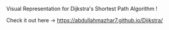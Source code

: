 Visual Representation for Dijkstra's Shortest Path Algorithm !

 Check it out here -> https://abdullahmazhar7.github.io/Dijkstra/
